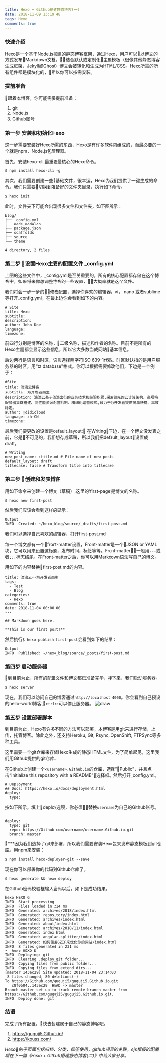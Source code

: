 ```yaml
---
title: Hexo + Github搭建静态博客(一)
date: 2018-11-09 13:19:48
tags: Hexo
comments: true
---
```

### 快速介绍
Hexo是一个基于Node.js搭建的静态博客框架，通过Hexo，用户可以以博文的方式发布Markdown文档。结合默认或定制化主题模板（很像其他静态博客生成框架，Jekyll或Ghost）博文会被转化和生成为HTML/CSS。Hexo所需的所有组件都是模块化的，所以你可以按需安装。

### 提前准备
跟着本博客，你可能需要提前准备：

1. git
2. Node.js
3. Github账号

### 第一步 安装和初始化Hexo
这一步需要安装好Hexo所需的东西，Hexo是有许多软件包组成的，而最必要的一个就是npm，Node.js包管理器。

首先，安装hexo-cli,最重要最核心的Hexo命令。
```
$ npm install hexo-cli -g
```
其次，我们需要创建一些基础文件，很幸运，Hexo为我们提供了一键生成的命令。我们只需要切换到准备好的文件夹目录，执行如下命令。
```
$ hexo init 
```
此时，文件夹下可能会出现很多文件和文件夹，如下图所示：
```shell
blog/
├── _config.yml
├── node_modules
├── package.json
├── scaffolds
├── source
└── theme

4 directory, 2 files
```

### 第二步 设置Hexo主要的配置文件 _config.yml
上图的这些文件中，_config.yml是至关重要的，所有的核心配置都存储在这个博客中，如果将来你想调整博客的一些设置，大概率就是这个文件。

我们将会一步一步的修改配置，选择你喜欢的编辑器，vi， nano 或者sublime等打开_config.yml，在最上边你会看到如下的内容。
```
# Site
title: Hexo
subtitle:
description:
author: John Doe
language:
timezone:
```
前四行分别是博客的名称，二级名称，描述和作者的名称。目前不是所有的Hexo主题都会显示这些信息，所以它大多数当成网站基本信息。

后边两行是语言和时区，语言选择两字符ISO 639-1代码。时区默认指的是用户服务器的时区，用“tz database"格式。你可以根据需要修改他们，下边是一个例子：
```
#Site
title: 滴滴云博客 
subtitle: 为开发者而生 
description: 滴滴云基于滴滴出行的业务技术和经验积累,采用领先的云计算架构、高规格服务器集群搭建、高性能资源配置机制、精细化运营模式,致力于为开发者提供简单快捷、高效稳定。
author: didicloud 
language: zh-CN 
timezone: 
```
最后我们要更改的设置是default_layout: 在Writing下边，在一个博文没发表之前，它是不可见的，我们想存成草稿，所以我们把default_layout设置成draft。
```
# Writing
new_post_name: :title.md # File name of new posts
default_layout: draft
titlecase: false # Transform title into titlecase
```
### 第三步 创建和发表博客
用如下命令来创建一个博文（草稿）,这里的‘first-page’是博文的名称。

```
$ hexo new first-post
```
然后我们应该会看到这样的显示：
```
Output
INFO  Created: ~/hexo_blog/source/_drafts/first-post.md
```
我们可以选择自己喜欢的编辑器，打开first-post.md

每一个博文都有一个front-matter设置，Front-matter是一个JSON or YAML块，它可以用来设置这标题，发布时间，标签等等。Front-matter一般用`---`或者`;;;`标志结尾。在Front-matter之后，你可以用Markdown语法写自己的博文。

用如下的内容替换first-post.md的内容。
```
title: 滴滴云--为开发者而生
tags:
  - Test
  - Blog
categories:
  - Hexo
comments: true
date: 2018-11-04 00:00:00
---

## Markdown goes here.

**This is our first post!**
```
然后执行`$ hexo publish first-post`会看到如下的结果：
```
Output
INFO  Published: ~/hexo_blog/source/_posts/first-post.md
```
### 第四步 启动服务器
到目前为止，所有的配置文件和博文都已准备完毕，接下来，我们启动服务器。
```
$ hexo server
```
现在，我们可以访问自己的博客通过`http://localhost:4000`。你会看到自己预设的hello-world博客,`ctrl+c`可以停止服务器。
![draw](https://img-blog.csdn.net/20161023150235594?watermark/2/text/aHR0cDovL2Jsb2cuY3Nkbi5uZXQv/font/5a6L5L2T/fontsize/400/fill/I0JBQkFCMA==/dissolve/70/gravity/Center)
### 第五步 设置部署脚本
到目前为止，Hexo有许多不同的方法可以部署，本博客是用git来进行存储，上传，托管博客。除此之外，还支持Heroku, Git, Rsync, OpenShift, FTPSync等多种工具。

这里需要一个git仓库来存储Hexo生成的静态HTML文件，为了简单起见，这里我们用Github提供的git仓库。

在Github上创建一个`<username>.Github.io`的仓库，选择“Public”，并且点击“Initialize this repository with a README”选择框。然后打开_config.yml。
```
# Deployment
## Docs: https://hexo.io/docs/deployment.html
deploy:
  type:
```
按如下所示，填上deploy选项，你必须替换`username`为自己的Github账号。
```

deploy:
  type: git
  repo: https://Github.com/username/username.Github.io.git
  branch: master
```
***因为我们选择了git来部署，所以我们需要安装Hexo包来发布静态模板到git仓库。用npm来安装：
```
$ npm install hexo-deployer-git --save
```
现在你可以部署你的代码到Github仓库了。
```
$ hexo generate && hexo deploy
```
在Github密码校验框输入密码以后，如下是成功结果。
```
hexo HEXO G
INFO  Start processing
INFO  Files loaded in 214 ms
INFO  Generated: archives/2018/index.html
INFO  Generated: repository/index.html
INFO  Generated: archives/index.html
INFO  Generated: about/index.html
INFO  Generated: archives/2018/11/index.html
INFO  Generated: index.html
INFO  Generated: angular-splitter/index.html
INFO  Generated: 如何使用GZIP来优化你的网站/index.html
INFO  8 files generated in 231 ms
➜  hexo HEXO D
INFO  Deploying: git
INFO  Clearing .deploy_git folder...
INFO  Copying files from public folder...
INFO  Copying files from extend dirs...
[master 143ec29] Site updated: 2018-11-04 23:14:03
 8 files changed, 80 deletions(-)
To https://Github.com/guguji5/guguji5.Github.io.git
   c8f0b04..143ec29  HEAD -> master
Branch master set up to track remote branch master from https://Github.com/guguji5/guguji5.Github.io.git.
INFO  Deploy done: git
```
### 结语
完成了所有配置，快去搭建属于自己的静态博客吧。
1. https://guguji5.Github.io/
2. https://kouss.com/

*Hexo的子页面包括归档、分类，标签使用，github项目的关联，ejs模板的配置将在下一篇《Hexo + Github搭建静态博客(二)》中给大家分享。*